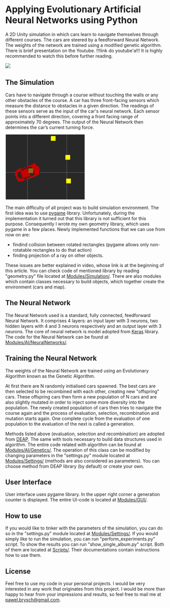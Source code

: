 # Applying Evolutionary Artificial Neural Networks using Python

A 2D Unity simulation in which cars learn to navigate themselves through different courses. The cars are steered by a feedforward Neural Network. The weights of the network are trained using a modified genetic algorithm.
There is brief presentation on the Youtube. !!!link do youtube'a!!! 
It is highly recommended to watch this before further reading.


![](Images/demo.gif)


## The Simulation

Cars have to navigate through a course without touching the walls or any other obstacles of the course. A car has three front-facing sensors which measure the distance to obstacles in a given direction. The readings of these sensors serve as the input of the car's neural network. Each sensor points into a different direction, covering a front facing range of approximately 70 degrees. The output of the Neural Network then determines the car’s current turning force.


<img src="Images/car.png" width="250">


The main difficulty of all project was to build simulation environment. The first idea was to use [pygame](https://github.com/pygame/) library. Unfortunately, during the implementation it turned out that this library is not sufficient for this purpose. Consequently I wrote my own geometry library, which uses pygame in a few places. Newly implemented functions that we can use from now on are:
- findind collision between rotated rectangles (pygame allows only non-rotatable rectangles to do that action)
- finding projection of a ray on other objects.

These issues are better explained in video, whose link is at the beginning of this article.
You can check code of mentioned library by reading "geometry.py" file located at [Modules/Simulation/](Modules/Simulation/).
There are also modules which contain classes necessary to build objects, which together create the environment (cars and map).


## The Neural Network

The Neural Network used is a standard, fully connected, feedforward Neural Network. It comprises 4 layers: an input layer with 3 neurons, two hidden layers with 4 and 3 neurons respectively and an output layer with 3 neurons.
The core of neural network is model adopted from [Keras](https://github.com/keras-team/keras) library.
The code for the Neural Network can be found at [Modules/AI/NeuralNetworks/](Modules/AI/NeuralNetworks/).


## Training the Neural Network

The weights of the Neural Network are trained using an Evolutionary Algorithm known as the Genetic Algorithm.

At first there are N randomly initialised cars spawned. The best cars are then selected to be recombined with each other, creating new "offspring" cars. These offspring cars then form a new population of N cars and are 
also slightly mutated in order to inject some more diversity into the population. The newly created population of cars then tries to navigate the course again and the process of evaluation, selection, recombination and mutation starts again. One complete cycle from the evaluation of one population to the evaluation of the next is called a generation.

Methods listed above (evaluation, selection and recombination) are adopted from [DEAP](https://github.com/DEAP). The same with tools necessary to build data structures used in algorithm.
The entire code related with algorithm can be found at [Modules/AI/Genetics/](Modules/AI/Genetics/). The operation of this class can be modified  by changing parameters in the "settings.py" module located at [Modules/Settings/](Modules/Settings/) (methods are also considered as parameters). You can choose method from DEAP library (by default) or create your own.


## User Interface

User interface uses pygame library. 
In the upper right corner a generation counter is displayed.
The entire UI-code is located at [Modules/GUI/](Modules/GUI/).


## How to use

If you would like to tinker with the parameters of the simulation, you can do so in the "settings.py" module located at [Modules/Settings/](Modules/Settings/). If you would simply like to run the simulation, you can run "perform_experiments.py"  script. To show the results you can run "show_single_album.py" script. Both of them are located at [Scripts/](Scripts/). Their documentations contain instructions how to use them.


## License

Feel free to use my code in your personal projects. I would be very interested in any work that originates from this project. I would be more than happy to hear from your impressions and results, so feel free to mail me at pawel.brysch@gmail.com.
